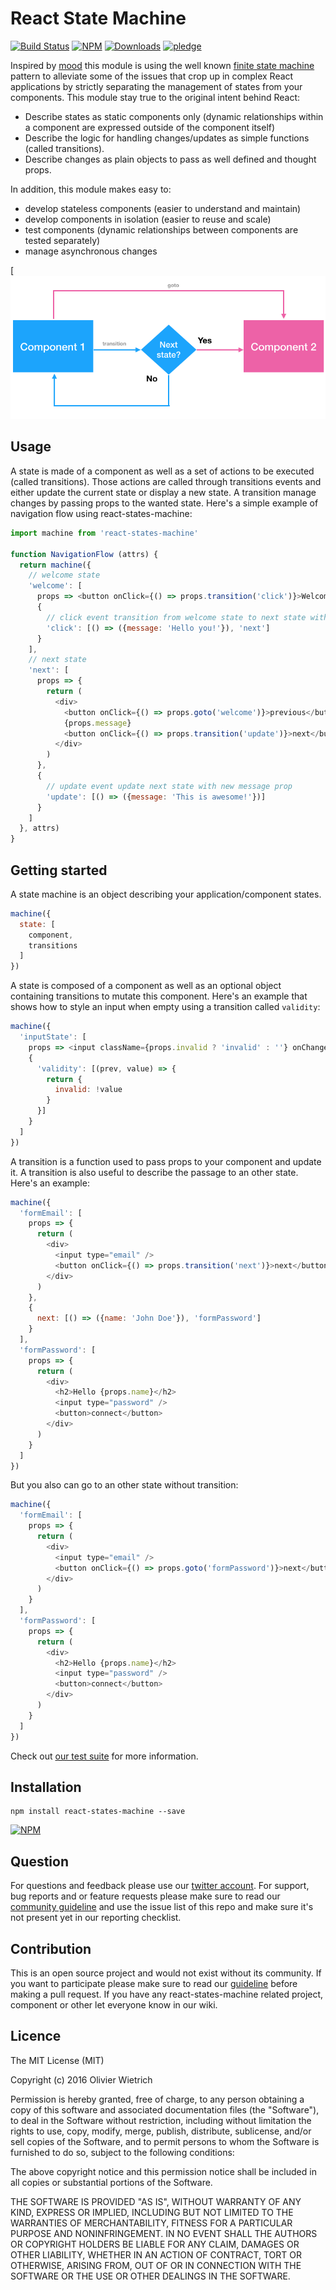 # React State Machine

[![Build Status](https://travis-ci.org/bredele/react-states-machine.svg?branch=master)](https://travis-ci.org/bredele/react-states-machine)
[![NPM](https://img.shields.io/npm/v/react-states-machine.svg?style=flat-square)](https://www.npmjs.com/package/react-states-machine)
[![Downloads](https://img.shields.io/npm/dm/react-states-machine.svg?style=flat-square)](http://npm-stat.com/charts.html?package=react-states-machine)
[![pledge](https://bredele.github.io/contributing-guide/community-pledge.svg)](https://github.com/bredele/contributing-guide/blob/master/community.md)

Inspired by [mood](https://github.com/bredele/mood) this module is using the well known [finite state machine](https://en.wikipedia.org/wiki/Finite-state_machine) pattern to alleviate some of the issues that crop up in complex React applications by strictly separating the management of states from your components. This module stay true to the original intent behind React:
  - Describe states as static components only (dynamic relationships within a component are expressed outside of the component itself)
  - Describe the logic for handling changes/updates as simple functions (called transitions).
  - Describe changes as plain objects to pass as well defined and thought props.

In addition, this module makes easy to:
  - develop stateless components (easier to understand and maintain)
  - develop components in isolation (easier to reuse and scale)
  - test components (dynamic relationships between components are tested separately)
  - manage asynchronous changes

[![react-states-machine](./diagram.png)


## Usage

A state is made of a component as well as a set of actions to be executed (called transitions). Those actions are called through transitions events and either update the current state or display a new state. A transition manage changes by passing props to the wanted state. Here's a simple example of navigation flow using react-states-machine:


```js
import machine from 'react-states-machine'

function NavigationFlow (attrs) {
  return machine({
    // welcome state
    'welcome': [
      props => <button onClick={() => props.transition('click')}>Welcome</button>,
      {
        // click event transition from welcome state to next state with a new message prop
        'click': [() => ({message: 'Hello you!'}), 'next']
      }
    ],
    // next state
    'next': [
      props => {
        return (
          <div>
            <button onClick={() => props.goto('welcome')}>previous</button>
            {props.message}
            <button onClick={() => props.transition('update')}>next</button>
          </div>
        )
      },
      {
        // update event update next state with new message prop
        'update': [() => ({message: 'This is awesome!'})]
      }
    ]
  }, attrs)
}
```

## Getting started

A state machine is an object describing your application/component states.

```js
machine({
  state: [
    component,
    transitions
  ]
})
```

A state is composed of a component as well as an optional object containing transitions to mutate this component. Here's an example
that shows how to style an input when empty using a transition called `validity`:

```js
machine({
  'inputState': [
    props => <input className={props.invalid ? 'invalid' : ''} onChange={e => props.transition('validity', e.target.value)}/>,
    {
      'validity': [(prev, value) => {
        return {
          invalid: !value
        }
      }]
    }
  ]
})
```

A transition is a function used to pass props to your component and update it. A transition is also useful to describe the passage to an other state. Here's an example:

```js
machine({
  'formEmail': [
    props => {
      return (
        <div>
          <input type="email" />
          <button onClick={() => props.transition('next')}>next</button>
        </div>
      )
    },
    {
      next: [() => ({name: 'John Doe'}), 'formPassword']
    }
  ],
  'formPassword': [
    props => {
      return (
        <div>
          <h2>Hello {props.name}</h2>
          <input type="password" />
          <button>connect</button>
        </div>
      )
    }
  ]
})
```

But you also can go to an other state without transition:

```js
machine({
  'formEmail': [
    props => {
      return (
        <div>
          <input type="email" />
          <button onClick={() => props.goto('formPassword')}>next</button>
        </div>
      )
    }
  ],
  'formPassword': [
    props => {
      return (
        <div>
          <h2>Hello {props.name}</h2>
          <input type="password" />
          <button>connect</button>
        </div>
      )
    }
  ]
})
```

Check out [our test suite](./test/react-states-machine.test.js) for more information.

## Installation

```shell
npm install react-states-machine --save
```

[![NPM](https://nodei.co/npm/react-states-machine.png)](https://nodei.co/npm/react-states-machine/)


## Question

For questions and feedback please use our [twitter account](https://twitter.com/bredeleca). For support, bug reports and or feature requests please make sure to read our
<a href="https://github.com/bredele/contributing-guide/blob/master/community.md" target="_blank">community guideline</a> and use the issue list of this repo and make sure it's not present yet in our reporting checklist.

## Contribution

This is an open source project and would not exist without its community. If you want to participate please make sure to read our <a href="https://github.com/bredele/contributing-guide/blob/master/community.md" target="_blank">guideline</a> before making a pull request. If you have any react-states-machine related project, component or other let everyone know in our wiki.


## Licence

The MIT License (MIT)

Copyright (c) 2016 Olivier Wietrich

Permission is hereby granted, free of charge, to any person obtaining a copy
of this software and associated documentation files (the "Software"), to deal
in the Software without restriction, including without limitation the rights
to use, copy, modify, merge, publish, distribute, sublicense, and/or sell
copies of the Software, and to permit persons to whom the Software is
furnished to do so, subject to the following conditions:

The above copyright notice and this permission notice shall be included in all
copies or substantial portions of the Software.

THE SOFTWARE IS PROVIDED "AS IS", WITHOUT WARRANTY OF ANY KIND, EXPRESS OR
IMPLIED, INCLUDING BUT NOT LIMITED TO THE WARRANTIES OF MERCHANTABILITY,
FITNESS FOR A PARTICULAR PURPOSE AND NONINFRINGEMENT. IN NO EVENT SHALL THE
AUTHORS OR COPYRIGHT HOLDERS BE LIABLE FOR ANY CLAIM, DAMAGES OR OTHER
LIABILITY, WHETHER IN AN ACTION OF CONTRACT, TORT OR OTHERWISE, ARISING FROM,
OUT OF OR IN CONNECTION WITH THE SOFTWARE OR THE USE OR OTHER DEALINGS IN THE
SOFTWARE.
